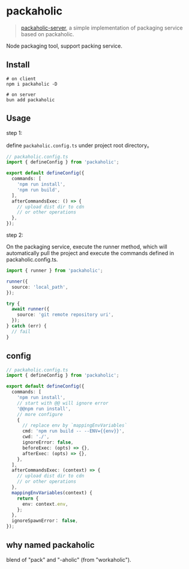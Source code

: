 # packaholic

> [packaholic-server](https://github.com/hiNISAL/packaholic-server), a simple implementation of packaging service based on packaholic.

Node packaging tool, support packing service.

## Install

```shell
# on client
npm i packaholic -D

# on server
bun add packaholic
```

## Usage

step 1:

define `packaholic.config.ts` under project root directory。

```ts
// packaholic.config.ts
import { defineConfig } from 'packaholic';

export default defineConfig({
  commands: [
    'npm run install',
    'npm run build',
  ],
  afterCommandsExec: () => {
    // upload dist dir to cdn
    // or other operations
  },
});
```

step 2:

On the packaging service, execute the runner method, which will automatically pull the project and execute the commands defined in packaholic.config.ts.

```ts
import { runner } from 'packaholic';

runner({
  source: 'local_path',
});

try {
  await runner({
    source: 'git remote repository uri',
  });
} catch (err) {
  // fail
}

```

## config

```ts
// packaholic.config.ts
import { defineConfig } from 'packaholic';

export default defineConfig({
  commands: [
    'npm run install',
    // start with @@ will ignore error
    '@@npm run install',
    // more configure
    {
      // replace env by `mappingEnvVariables`
      cmd: 'npm run build -- --ENV={{env}}',
      cwd: './',
      ignoreError: false,
      beforeExec: (opts) => {},
      afterExec: (opts) => {},
    },
  ],
  afterCommandsExec: (context) => {
    // upload dist dir to cdn
    // or other operations
  },
  mappingEnvVariables(context) {
    return {
      env: context.env,
    };
  },
  ignoreSpawnError： false,
});
```

## why named packaholic

blend of "pack" and "-aholic" (from "workaholic").
